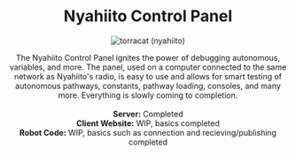 <h1 align="center">
Nyahiito Control Panel
</h1>

<p align="center">
  <img src="https://cdn.discordapp.com/attachments/736359303744585821/1082502585489035345/ico.png" alt="torracat (nyahiito)"/>
</p>

<p align="center">
The Nyahiito Control Panel ignites the power of debugging autonomous, variables, and more. The panel, used on a computer connected to the same network as Nyahiito's radio, is easy to use and allows for smart testing of autonomous pathways, constants, pathway loading, consoles, and many more. Everything is slowly coming to completion.
<br><br>
<b>Server:</b> Completed<br>
<b>Client Website:</b> WIP, basics completed<br>
<b>Robot Code:</b> WIP, basics such as connection and recieving/publishing completed
</b>
</p>
